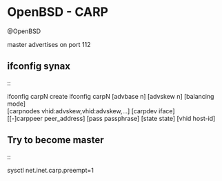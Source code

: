 # OpenBSD - CARP
@OpenBSD

master advertises on port 112

ifconfig synax
--------------
::

 ifconfig carpN create
 ifconfig carpN [advbase n] [advskew n] [balancing mode]   \
 [carpnodes vhid:advskew,vhid:advskew,...] [carpdev iface] \
 [[-]carppeer peer_address] [pass passphrase] [state state] [vhid host-id]

Try to become master
--------------------
::

 sysctl net.inet.carp.preempt=1

